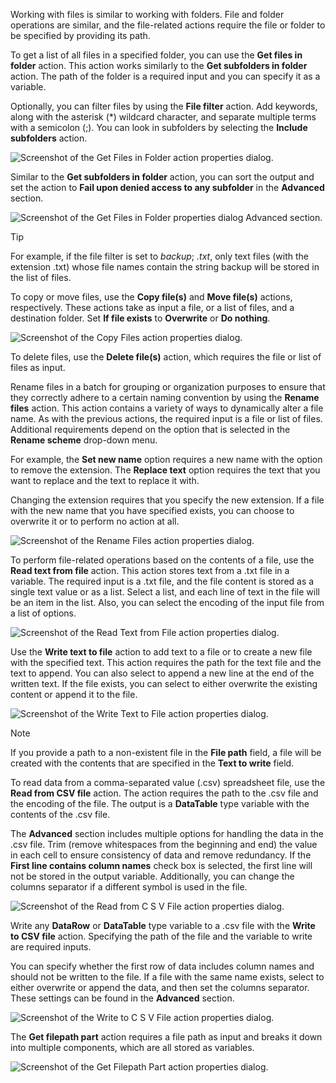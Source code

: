 Working with files is similar to working with folders. File and folder operations are similar, and the file-related actions require the file or folder to be specified by providing its path.

To get a list of all files in a specified folder, you can use the **Get files in folder** action. This action works similarly to the **Get subfolders in folder** action. The path of the folder is a required input and you can specify it as a variable.

Optionally, you can filter files by using the **File filter** action. Add keywords, along with the asterisk (*) wildcard character, and separate multiple terms with a semicolon (;). You can look in subfolders by selecting the **Include subfolders** action.

![Screenshot of the Get Files in Folder action properties dialog.](..\media\get-files-in-folder-action-properties.png)

Similar to the **Get subfolders in folder** action, you can sort the output and set the action to **Fail upon denied access to any subfolder** in the **Advanced** section.

![Screenshot of the Get Files in Folder properties dialog Advanced section.](..\media\get-files-in-folder-properties-advanced-tab.png)

> [!TIP]
> For example, if the file filter is set to
> *backup*; *.txt*,
> only text files (with the extension .txt) whose file names contain the string backup will be stored in the list of files.

To copy or move files, use the **Copy file(s)** and **Move file(s)** actions, respectively. These actions take as input a file, or a list of files, and a destination folder. Set **If file exists** to **Overwrite** or **Do nothing**.

![Screenshot of the Copy Files action properties dialog.](..\media\copy-files-action-properties.png)

To delete files, use the **Delete file(s)** action, which requires the file or list of files as input.

Rename files in a batch for grouping or organization purposes to ensure that they correctly adhere to a certain naming convention by using the **Rename files** action. This action contains a variety of ways to dynamically alter a file name. As with the previous actions, the required input is a file or list of files. Additional requirements depend on the option that is selected in the **Rename scheme** drop-down menu.

For example, the **Set new name** option requires a new name with the option to remove the extension. The **Replace text** option requires the text that you want to replace and the text to replace it with.

Changing the extension requires that you specify the new extension. If a file with the new name that you have specified exists, you can choose to overwrite it or to perform no action at all.

![Screenshot of the Rename Files action properties dialog.](..\media\rename-files-action-properties.png)

To perform file-related operations based on the contents of a file, use the **Read text from file** action. This action stores text from a .txt file in a variable. The required input is a .txt file, and the file content is stored as a single text value or as a list. Select a list, and each line of text in the file will be an item in the list. Also, you can select the encoding of the input file from a list of options.

![Screenshot of the Read Text from File action properties dialog.](..\media\read-text-from-file-action-properties.png)

Use the **Write text to file** action to add text to a file or to create a new file with the specified text. This action requires the path for the text file and the text to append. You can also select to append a new line at the end of the written text. If the file exists, you can select to either overwrite the existing content or append it to the file.

![Screenshot of the Write Text to File action properties dialog.](..\media\write-text-to-file-action-properties.png)

> [!NOTE]
> If you provide a path to a non-existent file in the **File path** field, a file will be created with the contents that are specified in the **Text to write** field.

To read data from a comma-separated value (.csv) spreadsheet file, use the **Read from CSV file** action. The action requires the path to the .csv file and the encoding of the file. The output is a **DataTable** type variable with the contents of the .csv file.

The **Advanced** section includes multiple options for handling the data in the .csv file. Trim (remove whitespaces from the beginning and end) the value in each cell to ensure consistency of data and remove redundancy. If the **First line contains column names** check box is selected, the first line will not be stored in the output variable. Additionally, you can change the columns separator if a different symbol is used in the file.

![Screenshot of the Read from C S V File action properties dialog.](..\media\read-from-csv-file-action-properties.png)

Write any **DataRow** or **DataTable** type variable to a .csv file with the **Write to CSV file** action. Specifying the path of the file and the variable to write are required inputs.

You can specify whether the first row of data includes column names and should not be written to the file. If a file with the same name exists, select to either overwrite or append the data, and then set the columns separator. These settings can be found in the **Advanced** section.

![Screenshot of the Write to C S V File action properties dialog.](..\media\write-to-csv-file-action-properties.png)

The **Get filepath part** action requires a file path as input and breaks it down into multiple components, which are all stored as variables.

![Screenshot of the Get Filepath Part action properties dialog.](..\media\get-filepath-part-action-properties.png)
